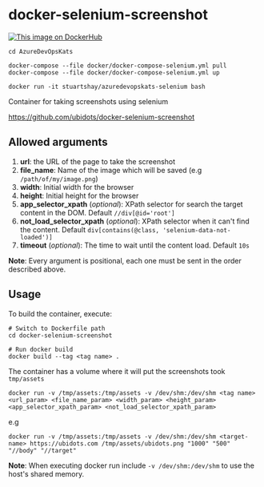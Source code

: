 # docker-selenium-screenshot

[![This image on DockerHub](https://img.shields.io/docker/pulls/stuartshay/azuredevopskats-selenium.svg)](https://hub.docker.com/r/stuartshay/azuredevopskats-selenium/)


```
cd AzureDevOpsKats

docker-compose --file docker/docker-compose-selenium.yml pull
docker-compose --file docker/docker-compose-selenium.yml up
```

```
docker run -it stuartshay/azuredevopskats-selenium bash
```



Container for taking screenshots using selenium

https://github.com/ubidots/docker-selenium-screenshot

## Allowed arguments

1. **url**: the URL of the page to take the screenshot
2. **file_name**: Name of the image which will be saved (e.g `/path/of/my/image.png`)
3. **width**: Initial width for the browser
4. **height**: Initial height for the browser
5. **app_selector_xpath** (_optional_): XPath selector for search the target content in the DOM. Default `//div[@id='root']`
6. **not_load_selector_xpath** (_optional_): XPath selector when it can't find the content. Default `div[contains(@class, 'selenium-data-not-loaded')]`
7. **timeout** (_optional_): The time to wait until the content load. Default `10s`

**Note**: Every argument is positional, each one must be sent in the order described above.

## Usage

To build the container, execute:

```
# Switch to Dockerfile path
cd docker-selenium-screenshot

# Run docker build
docker build --tag <tag name> .
```

The container has a volume where it will put the screenshots took `tmp/assets`

```
docker run -v /tmp/assets:/tmp/assets -v /dev/shm:/dev/shm <tag name> <url_param> <file_name_param> <width_param> <height_param> <app_selector_xpath_param> <not_load_selector_xpath_param>
```

e.g

```
docker run -v /tmp/assets:/tmp/assets -v /dev/shm:/dev/shm <target-name> https://ubidots.com /tmp/assets/ubidots.png "1000" "500" "//body" "//target"
```

**Note**: When executing docker run include `-v /dev/shm:/dev/shm` to use the host's shared memory.
